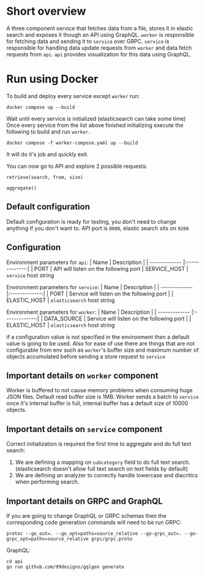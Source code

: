 # Short overview
A three component service that fetches data from a file, stores it in elastic search and exposes it though an API using GraphQL.
`worker` is responsible for fetching data and sending it to `service` over GRPC.
`service` is responsible for handling data update requests from `worker` and data fetch requests from `api`. 
`api` provides visualization for this data using GraphQL.

# Run using Docker
To build and deploy every service except `worker` run:
```
docker compose up --build
```
Wait until every service is initialized (elasticsearch can take some time)
Once every service from the list above finished initializing execute the following to build and run `worker`.
```
docker compose -f worker-compose.yaml up --build
```
It will do it's job and quickly exit.

You can now go to API and explore 2 possible requests: 
```
retrieve(search, from, size)
```
```
aggregate()
```

## Default configuration
Default configuration is ready for testing, you don't need to change anything if you don't want to. API port is `8080`, elastic search sits on `9200`

## Configuration
Environment parameters for `api`:
| Name        | Description | 
| ------------- |:-------------:|
| PORT      | API will listen on the following port
| SERVICE_HOST | `service` host string

Environment parameters for `service`:
| Name        | Description | 
| ------------- |:-------------:|
| PORT      | Service will listen on the following port |
| ELASTIC_HOST      | `elasticsearch` host string


Environment parameters for `worker`:
| Name        | Description | 
| ------------- |:-------------:|
| DATA_SOURCE      | Service will listen on the following port |
| ELASTIC_HOST      | `elasticsearch` host string 

if a configuration value is not specified in the environment then a default value is going to be used.
Also for ease of use there are things that are not configurable from env such as `worker`'s buffer size and maximum number of objects accumulated before sending a store request to `service`

## Important details on `worker` component
Worker is buffered to not cause memory problems when consuming huge JSON files. Default read buffer size is 1MB. Worker sends a batch to `service` once it's internal buffer is full, internal buffer has a default size of 10000 objects.

## Important details on `service` component
Correct initialization is required the first time to aggregate and do full text search:
1. We are defining a mapping on `subcategory` field to do full text search. (elasticsearch doesn't allow full text search on text fields by default)
2. We are defining an analyzer to correctly handle lowercase and diacritics when performing search.

## Important details on GRPC and GraphQL
If you are going to change GraphQL or GRPC schemas then the corresponding code generation commands will need to be run
GRPC:
```
protoc --go_out=. --go_opt=paths=source_relative --go-grpc_out=. --go-grpc_opt=paths=source_relative grpc/grpc.proto
```

GraphQL:
```
cd api
go run github.com/99designs/gqlgen generate
```
